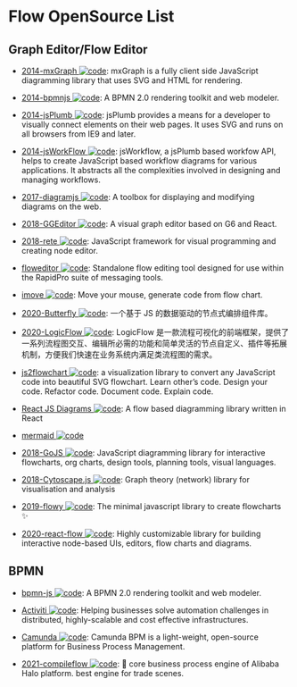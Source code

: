 # Flow OpenSource List

## Graph Editor/Flow Editor

- [2014-mxGraph ![code](https://martrix-usa.oss-accelerate.aliyuncs.com/logo/code.svg)](https://github.com/jgraph/mxgraph): mxGraph is a fully client side JavaScript diagramming library that uses SVG and HTML for rendering.

- [2014-bpmnjs ![code](https://martrix-usa.oss-accelerate.aliyuncs.com/logo/code.svg)](https://github.com/bpmn-io/bpmn-js): A BPMN 2.0 rendering toolkit and web modeler.

- [2014-jsPlumb ![code](https://martrix-usa.oss-accelerate.aliyuncs.com/logo/code.svg)](https://github.com/sporritt/jsPlumb): jsPlumb provides a means for a developer to visually connect elements on their web pages. It uses SVG and runs on all browsers from IE9 and later.

- [2014-jsWorkFlow ![code](https://martrix-usa.oss-accelerate.aliyuncs.com/logo/code.svg)](https://github.com/hemantsshetty/jsWorkflow): jsWorkflow, a jsPlumb based workfow API, helps to create JavaScript based workflow diagrams for various applications. It abstracts all the complexities involved in designing and managing workflows.

- [2017-diagramjs ![code](https://martrix-usa.oss-accelerate.aliyuncs.com/logo/code.svg)](https://github.com/bpmn-io/diagram-js): A toolbox for displaying and modifying diagrams on the web.

- [2018-GGEditor ![code](https://martrix-usa.oss-accelerate.aliyuncs.com/logo/code.svg)](http://ggeditor.com/): A visual graph editor based on G6 and React.

- [2018-rete ![code](https://martrix-usa.oss-accelerate.aliyuncs.com/logo/code.svg)](https://github.com/retejs/rete): JavaScript framework for visual programming and creating node editor.

- [floweditor ![code](https://martrix-usa.oss-accelerate.aliyuncs.com/logo/code.svg)](https://github.com/nyaruka/floweditor): Standalone flow editing tool designed for use within the RapidPro suite of messaging tools.

- [imove ![code](https://martrix-usa.oss-accelerate.aliyuncs.com/logo/code.svg)](https://github.com/imgcook/imove): Move your mouse, generate code from flow chart.

- [2020-Butterfly ![code](https://martrix-usa.oss-accelerate.aliyuncs.com/logo/code.svg)](https://github.com/alibaba/butterfly): 一个基于 JS 的数据驱动的节点式编排组件库。

- [2020-LogicFlow ![code](https://martrix-usa.oss-accelerate.aliyuncs.com/logo/code.svg)](https://github.com/didi/LogicFlow): LogicFlow 是一款流程可视化的前端框架，提供了一系列流程图交互、编辑所必需的功能和简单灵活的节点自定义、插件等拓展机制，方便我们快速在业务系统内满足类流程图的需求。

- [js2flowchart ![code](https://martrix-usa.oss-accelerate.aliyuncs.com/logo/code.svg)](https://github.com/Bogdan-Lyashenko/js-code-to-svg-flowchart): a visualization library to convert any JavaScript code into beautiful SVG flowchart. Learn other’s code. Design your code. Refactor code. Document code. Explain code.

- [React JS Diagrams ![code](https://martrix-usa.oss-accelerate.aliyuncs.com/logo/code.svg)](https://github.com/woodenconsulting/react-js-diagrams): A flow based diagramming library written in React

- [mermaid ![code](https://martrix-usa.oss-accelerate.aliyuncs.com/logo/code.svg)](https://github.com/knsv/mermaid)

- [2018-GoJS ![code](https://martrix-usa.oss-accelerate.aliyuncs.com/logo/code.svg)](https://github.com/NorthwoodsSoftware/GoJS): JavaScript diagramming library for interactive flowcharts, org charts, design tools, planning tools, visual languages.

- [2018-Cytoscape.js ![code](https://martrix-usa.oss-accelerate.aliyuncs.com/logo/code.svg)](https://github.com/cytoscape/cytoscape.js): Graph theory (network) library for visualisation and analysis

- [2019-flowy ![code](https://martrix-usa.oss-accelerate.aliyuncs.com/logo/code.svg)](https://github.com/alyssaxuu/flowy): The minimal javascript library to create flowcharts ✨

- [2020-react-flow ![code](https://martrix-usa.oss-accelerate.aliyuncs.com/logo/code.svg)](https://github.com/wbkd/react-flow): Highly customizable library for building interactive node-based UIs, editors, flow charts and diagrams.

## BPMN

- [bpmn-js ![code](https://martrix-usa.oss-accelerate.aliyuncs.com/logo/code.svg)](https://github.com/bpmn-io/bpmn-js): A BPMN 2.0 rendering toolkit and web modeler.

- [Activiti ![code](https://martrix-usa.oss-accelerate.aliyuncs.com/logo/code.svg)](https://www.activiti.org/): Helping businesses solve automation challenges in distributed, highly-scalable and cost effective infrastructures.

- [Camunda ![code](https://martrix-usa.oss-accelerate.aliyuncs.com/logo/code.svg)](https://docs.camunda.org/manual/7.11/): Camunda BPM is a light-weight, open-source platform for Business Process Management.

- [2021-compileflow ![code](https://martrix-usa.oss-accelerate.aliyuncs.com/logo/code.svg)](https://github.com/alibaba/compileflow): 🎨 core business process engine of Alibaba Halo platform. best engine for trade scenes.
